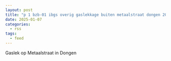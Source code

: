 ```yaml
---
layout: post
title: "p 1 bzb-01 ibgs overig gaslekkage buiten metaalstraat dongen 207093 205335"
date: 2025-01-07
categories: 
  - rss
tags: 
  - feed
---
```


Gaslek op Metaalstraat in Dongen
